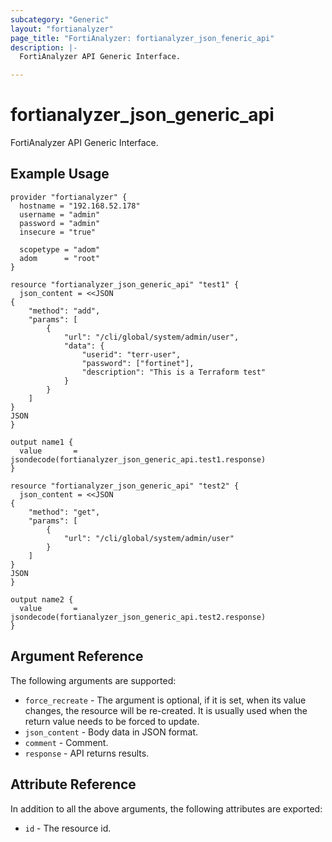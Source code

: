 ```yaml
---
subcategory: "Generic"
layout: "fortianalyzer"
page_title: "FortiAnalyzer: fortianalyzer_json_feneric_api"
description: |-
  FortiAnalyzer API Generic Interface.

---
```


# fortianalyzer_json_generic_api

FortiAnalyzer API Generic Interface.

## Example Usage

```hcl
provider "fortianalyzer" {
  hostname = "192.168.52.178"
  username = "admin"
  password = "admin"
  insecure = "true"

  scopetype = "adom"
  adom      = "root"
}

resource "fortianalyzer_json_generic_api" "test1" {
  json_content = <<JSON
{
    "method": "add",
    "params": [
        {
            "url": "/cli/global/system/admin/user",
            "data": {
                "userid": "terr-user",
                "password": ["fortinet"],
                "description": "This is a Terraform test"
            }
        }
    ]
}
JSON
}

output name1 {
  value       = jsondecode(fortianalyzer_json_generic_api.test1.response)
}

resource "fortianalyzer_json_generic_api" "test2" {
  json_content = <<JSON
{
    "method": "get",
    "params": [
        {
            "url": "/cli/global/system/admin/user"
        }
    ]
}
JSON
}

output name2 {
  value       = jsondecode(fortianalyzer_json_generic_api.test2.response)
}

```

## Argument Reference


The following arguments are supported:

* `force_recreate` - The argument is optional, if it is set, when its value changes, the resource will be re-created. It is usually used when the return value needs to be forced to update.
* `json_content` - Body data in JSON format.
* `comment` - Comment.
* `response` - API returns results.

## Attribute Reference

In addition to all the above arguments, the following attributes are exported:
* `id` - The resource id.
